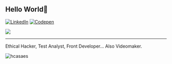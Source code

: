 ## Hello World👋

[![LinkedIn](https://img.shields.io/badge/LinkedIn-%230077B5.svg?style=for-the-badge&logo=linkedin&logoColor=white)](https://linkedin.com/in/hugocasaes)
[![Codepen](https://img.shields.io/badge/Codepen-000000?style=for-the-badge&logo=codepen&logoColor=white)](https://codepen.io/hcasaes)

![](https://github-readme-stats.vercel.app/api/top-langs/?username=hcasaes&theme=dark&hide_border=true&layout=compact&include_all_commits=true&count_private=true&hide=json,properties,stylus,coffescript&card_width=495px)
_________________________________________________________________________
Ethical Hacker, Test Analyst, Front Developer... Also Videomaker.

<p align="left"> <img src="https://komarev.com/ghpvc/?username=hcasaes&label=Profile%20views&color=0e75b6&style=flat" alt="hcasaes" /> </p>
